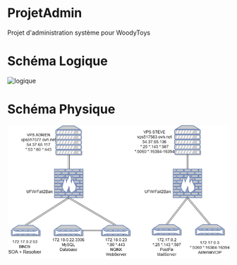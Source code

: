 # ProjetAdmin
Projet d'administration système pour WoodyToys

# Schéma Logique
![logique](https://raw.githubusercontent.com/AdrienNini/ProjetAdmin/master/Sch%C3%A9ma/DiagramLogical.png)
# Schéma Physique
![physique](https://raw.githubusercontent.com/AdrienNini/ProjetAdmin/master/Sch%C3%A9ma/Physique.png)
